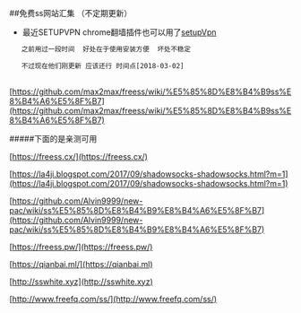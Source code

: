 ##免费ss网站汇集 （不定期更新）

 - 最近SETUPVPN chrome翻墙插件也可以用了[setupVpn](http://69.28.91.10/)
 ```html
    之前用过一段时间  好处在于使用安装方便  坏处不稳定
    
    不过现在他们刚更新 应该还行 时间点[2018-03-02]
    
```

[https://github.com/max2max/freess/wiki/%E5%85%8D%E8%B4%B9ss%E8%B4%A6%E5%8F%B7](https://github.com/max2max/freess/wiki/%E5%85%8D%E8%B4%B9ss%E8%B4%A6%E5%8F%B7)


#####下面的是亲测可用


[https://freess.cx/](https://freess.cx/)


[https://la4ji.blogspot.com/2017/09/shadowsocks-shadowsocks.html?m=1](https://la4ji.blogspot.com/2017/09/shadowsocks-shadowsocks.html?m=1)

[https://github.com/Alvin9999/new-pac/wiki/ss%E5%85%8D%E8%B4%B9%E8%B4%A6%E5%8F%B7](https://github.com/Alvin9999/new-pac/wiki/ss%E5%85%8D%E8%B4%B9%E8%B4%A6%E5%8F%B7)

[https://freess.pw/](https://freess.pw/)

[https://qianbai.ml/](https://qianbai.ml)

[http://sswhite.xyz](http://sswhite.xyz)

[http://www.freefq.com/ss/](http://www.freefq.com/ss/)
